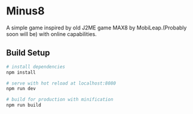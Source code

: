 # Minus8

A simple game inspired by old J2ME game MAX8 by MobiLeap.(Probably soon will be) with online capabilities.

## Build Setup

```bash
# install dependencies
npm install

# serve with hot reload at localhost:8080
npm run dev

# build for production with minification
npm run build
```
